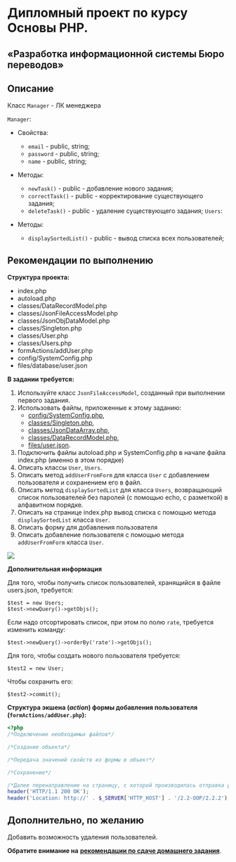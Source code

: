 # Дипломный проект по курсу Основы PHP. 
## «Разработка информационной системы Бюро переводов»

## Описание
Класс `Manager` -  ЛК менеджера

`Manager`:
   -  Свойства:
      - `email` - public, string;
      - `password` - public, string;
      - `name` - public, string;

   -  Методы:
      - `newTask()` - public - добавление нового задания;
      - `correctTask()` - public - корректирование существующего задания;
      - `deleteTask()` - public - удаление существующего задания;
`Users`:
   -  Методы:
      - `displaySortedList()` - public - вывод списка всех пользователей;
  
## Рекомендации по выполнению
**Cтруктура проекта:** 
- index.php
- autoload.php
- classes/DataRecordModel.php
- classes/JsonFileAccessModel.php
- classes/JsonObjDataModel.php
- classes/Singleton.php
- classes/User.php
- classes/Users.php
- formActions/addUser.php
- config/SystemConfig.php
- files/database/user.json

**В задании требуется:**
1. Используйте класс `JsonFileAccessModel`, созданный при выполнении первого задания.
2. Использовать файлы, приложенные к этому заданию:
   - [config/SystemConfig.php](config/SystemConfig.php),
   - [classes/Singleton.php](classes/Singleton.php), 
   - [classes/JsonDataArray.php](classes/JsonDataArray.php), 
   - [classes/DataRecordModel.php](classes/DataRecordModel.php),
   - [files/user.json](files/database/users.json).
3. Подключить файлы autoload.php и SystemConfig.php в начале файла index.php (именно в этом порядке)
4. Описать классы `User`, `Users`.
5. Описать метод `addUserFromForm` для класса `User` с добавлением пользователя и сохранением его в файл.
6. Описать метод `displaySortedList` для класса `Users`, возвращающий список пользователей без паролей (с помощью echo, с разметкой) в алфавитном порядке.
7. Описать на странице index.php вывод списка с помощью метода `displaySortedList` класса `User`.
8. Описать форму для добавления пользователя
9. Описать добавление пользователя с помощью метода `addUserFromForm` класса `User`.

![](img/readme/1.png)

**Дополнительная информация**

Для того, чтобы получить список пользователей, хранящийся в файле users.json, требуется:
```
$test = new Users;
$test->newQuery()->getObjs();
```
Если надо отсортировать список, при этом по полю `rate`, требуется изменить команду:
```
$test->newQuery()->orderBy('rate')->getObjs();
```
Для того, чтобы создать нового пользователя требуется: 
```
$test2 = new User;
```
Чтобы сохранить его:
```
$test2->commit();
```

**Структура экшена (_action_) формы добавления пользователя (`formActions/addUser.php`):**
```php
<?php
/*Подключение необходимых файлов*/

/*Создание объекта*/

/*Передача значений свойств из формы в объект*/

/*Сохранение*/

/*Далее перенаправление на страницу, с которой производилась отправка формы:*/
header('HTTP/1.1 200 OK'); 
header('Location: http://' . $_SERVER['HTTP_HOST'] . '/2.2-OOP/2.2.2');
```

## Дополнительно, по желанию
Добавить возможность удаления пользователей.


**Обратите внимание на** [**рекомендации по сдаче домашнего задания**](https://github.com/netology-code/bphp-homeworks/blob/master/0-sharing/homework/README.md).
